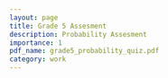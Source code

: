 ```yaml
---
layout: page
title: Grade 5 Assesment
description: Probability Assesment
importance: 1
pdf_name: grade5_probability_quiz.pdf
category: work
---
```

